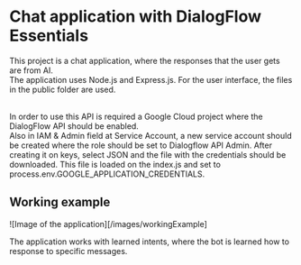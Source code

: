 # Chat application with DialogFlow Essentials

This project is a chat application, where the responses that the user gets are from AI. <br>
The application uses Node.js and Express.js. For the user interface, the files in the public folder are used. <br> <br>

In order to use this API is required a Google Cloud project where the DialogFlow API should be enabled. <br>
Also in IAM & Admin field at Service Account, a new service account should be created where the role should be set to Dialogflow API Admin. After creating it on keys, select JSON and the file with the credentials should be downloaded. This file is loaded on the index.js and set to process.env.GOOGLE_APPLICATION_CREDENTIALS. <br>

## Working example

![Image of the application][/images/workingExample]

The application works with learned intents, where the bot is learned how to response to specific messages.
